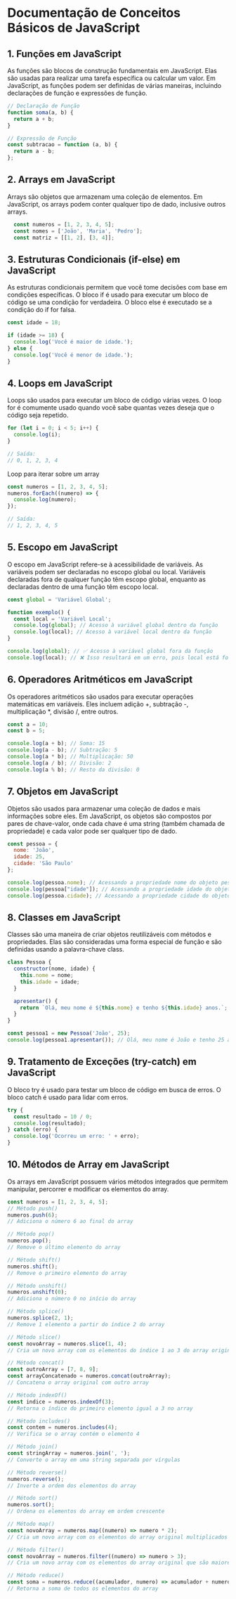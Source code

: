 # Documentação de Conceitos Básicos de JavaScript

## 1. Funções em JavaScript

As funções são blocos de construção fundamentais em JavaScript. Elas são usadas para realizar uma tarefa específica ou calcular um valor. Em JavaScript, as funções podem ser definidas de várias maneiras, incluindo declarações de função e expressões de função.

```javascript
// Declaração de Função
function soma(a, b) {
  return a + b;
}

// Expressão de Função
const subtracao = function (a, b) {
  return a - b;
};
```

## 2. Arrays em JavaScript
Arrays são objetos que armazenam uma coleção de elementos. Em JavaScript, os arrays podem conter qualquer tipo de dado, inclusive outros arrays.

```javascript
  const numeros = [1, 2, 3, 4, 5];
  const nomes = ['João', 'Maria', 'Pedro'];
  const matriz = [[1, 2], [3, 4]];
```

## 3. Estruturas Condicionais (if-else) em JavaScript
As estruturas condicionais permitem que você tome decisões com base em condições específicas. O bloco if é usado para executar um bloco de código se uma condição for verdadeira. O bloco else é executado se a condição do if for falsa.

```javascript
const idade = 18;

if (idade >= 18) {
  console.log('Você é maior de idade.');
} else {
  console.log('Você é menor de idade.');
}
```

## 4. Loops em JavaScript
Loops são usados para executar um bloco de código várias vezes. O loop for é comumente usado quando você sabe quantas vezes deseja que o código seja repetido.

```javascript
for (let i = 0; i < 5; i++) {
  console.log(i);
}

// Saída:
// 0, 1, 2, 3, 4
```
Loop para iterar sobre um array

```javascript
const numeros = [1, 2, 3, 4, 5];
numeros.forEach((numero) => {
  console.log(numero);
});

// Saída:
// 1, 2, 3, 4, 5
```

## 5. Escopo em JavaScript
O escopo em JavaScript refere-se à acessibilidade de variáveis. As variáveis podem ser declaradas no escopo global ou local. Variáveis declaradas fora de qualquer função têm escopo global, enquanto as declaradas dentro de uma função têm escopo local.

```javascript
const global = 'Variável Global';

function exemplo() {
  const local = 'Variável Local';
  console.log(global); // Acesso à variável global dentro da função
  console.log(local); // Acesso à variável local dentro da função
}

console.log(global); // ✅ Acesso à variável global fora da função
console.log(local); // ❌ Isso resultará em um erro, pois local está fora do escopo
```

## 6. Operadores Aritméticos em JavaScript
Os operadores aritméticos são usados para executar operações matemáticas em variáveis. Eles incluem adição +, subtração -, multiplicação *, divisão /, entre outros.

```javascript
const a = 10;
const b = 5;

console.log(a + b); // Soma: 15
console.log(a - b); // Subtração: 5
console.log(a * b); // Multiplicação: 50
console.log(a / b); // Divisão: 2
console.log(a % b); // Resto da divisão: 0
```

## 7. Objetos em JavaScript
Objetos são usados para armazenar uma coleção de dados e mais informações sobre eles. Em JavaScript, os objetos são compostos por pares de chave-valor, onde cada chave é uma string (também chamada de propriedade) e cada valor pode ser qualquer tipo de dado.

```javascript
const pessoa = {
  nome: 'João',
  idade: 25,
  cidade: 'São Paulo'
};

console.log(pessoa.nome); // Acessando a propriedade nome do objeto pessoa
console.log(pessoa["idade"]); // Acessando a propriedade idade do objeto pessoa
console.log(pessoa.cidade); // Acessando a propriedade cidade do objeto pessoa
```

## 8. Classes em JavaScript
Classes são uma maneira de criar objetos reutilizáveis com métodos e propriedades. Elas são consideradas uma forma especial de função e são definidas usando a palavra-chave class.

```javascript
class Pessoa {
  constructor(nome, idade) {
    this.nome = nome;
    this.idade = idade;
  }

  apresentar() {
    return `Olá, meu nome é ${this.nome} e tenho ${this.idade} anos.`;
  }
}

const pessoa1 = new Pessoa('João', 25);
console.log(pessoa1.apresentar()); // Olá, meu nome é João e tenho 25 anos.
```

## 9. Tratamento de Exceções (try-catch) em JavaScript
O bloco try é usado para testar um bloco de código em busca de erros. O bloco catch é usado para lidar com erros.

```javascript
try {
  const resultado = 10 / 0;
  console.log(resultado);
} catch (erro) {
  console.log('Ocorreu um erro: ' + erro);
}
```

## 10. Métodos de Array em JavaScript
Os arrays em JavaScript possuem vários métodos integrados que permitem manipular, percorrer e modificar os elementos do array.

```javascript
const numeros = [1, 2, 3, 4, 5];
// Método push()
numeros.push(6);
// Adiciona o número 6 ao final do array

// Método pop()
numeros.pop();
// Remove o último elemento do array

// Método shift()
numeros.shift();
// Remove o primeiro elemento do array

// Método unshift()
numeros.unshift(0);
// Adiciona o número 0 no início do array

// Método splice()
numeros.splice(2, 1);
// Remove 1 elemento a partir do índice 2 do array

// Método slice()
const novoArray = numeros.slice(1, 4);
// Cria um novo array com os elementos do índice 1 ao 3 do array original

// Método concat()
const outroArray = [7, 8, 9];
const arrayConcatenado = numeros.concat(outroArray);
// Concatena o array original com outro array

// Método indexOf()
const indice = numeros.indexOf(3);
// Retorna o índice do primeiro elemento igual a 3 no array

// Método includes()
const contem = numeros.includes(4);
// Verifica se o array contém o elemento 4

// Método join()
const stringArray = numeros.join(', ');
// Converte o array em uma string separada por vírgulas

// Método reverse()
numeros.reverse();
// Inverte a ordem dos elementos do array

// Método sort()
numeros.sort();
// Ordena os elementos do array em ordem crescente

// Método map()
const novoArray = numeros.map((numero) => numero * 2);
// Cria um novo array com os elementos do array original multiplicados por 2

// Método filter()
const novoArray = numeros.filter((numero) => numero > 3);
// Cria um novo array com os elementos do array original que são maiores que 3

// Método reduce()
const soma = numeros.reduce((acumulador, numero) => acumulador + numero, 0);
// Retorna a soma de todos os elementos do array
```